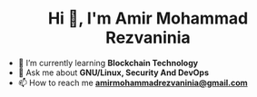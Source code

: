 <h1 align="center">Hi 👋, I'm Amir Mohammad Rezvaninia</h1>

- 🌱 I’m currently learning **Blockchain Technology**
- 💬 Ask me about **GNU/Linux, Security And DevOps**
- 📫 How to reach me **amirmohammadrezvaninia@gmail.com**

